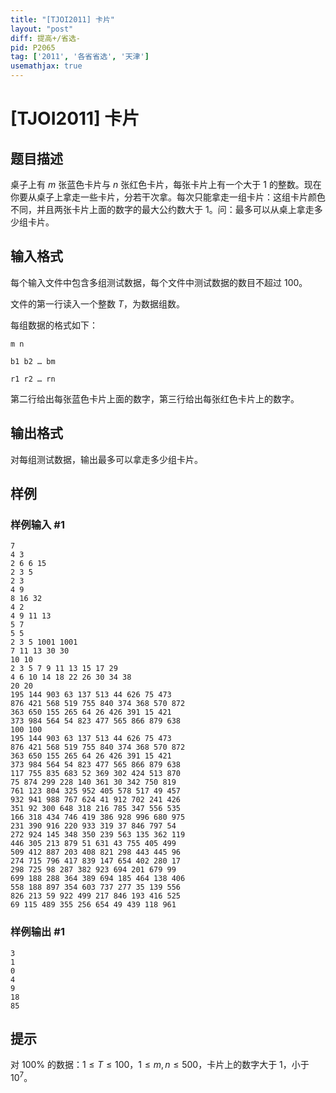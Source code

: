```yaml
---
title: "[TJOI2011] 卡片"
layout: "post"
diff: 提高+/省选-
pid: P2065
tag: ['2011', '各省省选', '天津']
usemathjax: true
---
```


# [TJOI2011] 卡片
## 题目描述

桌子上有 $m$ 张蓝色卡片与 $n$ 张红色卡片，每张卡片上有一个大于 $1$ 的整数。现在你要从桌子上拿走一些卡片，分若干次拿。每次只能拿走一组卡片：这组卡片颜色不同，并且两张卡片上面的数字的最大公约数大于 $1$。问：最多可以从桌上拿走多少组卡片。
## 输入格式

每个输入文件中包含多组测试数据，每个文件中测试数据的数目不超过 $100$。

文件的第一行读入一个整数 $T$，为数据组数。

每组数据的格式如下：

```
m n

b1 b2 … bm

r1 r2 … rn
```

第二行给出每张蓝色卡片上面的数字，第三行给出每张红色卡片上的数字。

## 输出格式

对每组测试数据，输出最多可以拿走多少组卡片。

## 样例

### 样例输入 #1
```
7
4 3
2 6 6 15
2 3 5
2 3
4 9
8 16 32
4 2
4 9 11 13
5 7
5 5
2 3 5 1001 1001
7 11 13 30 30
10 10
2 3 5 7 9 11 13 15 17 29
4 6 10 14 18 22 26 30 34 38
20 20
195 144 903 63 137 513 44 626 75 473
876 421 568 519 755 840 374 368 570 872
363 650 155 265 64 26 426 391 15 421
373 984 564 54 823 477 565 866 879 638
100 100
195 144 903 63 137 513 44 626 75 473
876 421 568 519 755 840 374 368 570 872
363 650 155 265 64 26 426 391 15 421
373 984 564 54 823 477 565 866 879 638
117 755 835 683 52 369 302 424 513 870
75 874 299 228 140 361 30 342 750 819
761 123 804 325 952 405 578 517 49 457
932 941 988 767 624 41 912 702 241 426
351 92 300 648 318 216 785 347 556 535
166 318 434 746 419 386 928 996 680 975
231 390 916 220 933 319 37 846 797 54
272 924 145 348 350 239 563 135 362 119
446 305 213 879 51 631 43 755 405 499
509 412 887 203 408 821 298 443 445 96
274 715 796 417 839 147 654 402 280 17
298 725 98 287 382 923 694 201 679 99
699 188 288 364 389 694 185 464 138 406
558 188 897 354 603 737 277 35 139 556
826 213 59 922 499 217 846 193 416 525
69 115 489 355 256 654 49 439 118 961
```
### 样例输出 #1
```
3
1
0
4
9
18
85
```
## 提示

对 $100 \%$ 的数据：$1 \le T \le 100$，$1 \le m, n \le 500$，卡片上的数字大于 $1$，小于 ${10}^7$。

